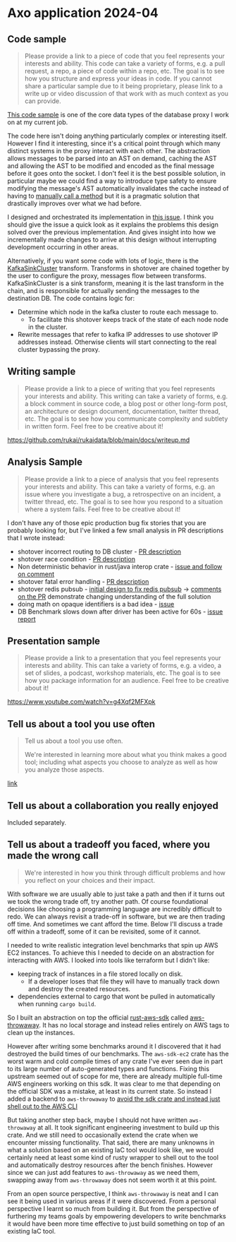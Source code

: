 # Axo application 2024-04

## Code sample

> Please provide a link to a piece of code that you feel represents your interests and ability. This code can take a variety of forms, e.g. a pull request, a repo, a piece of code within a repo, etc. The goal is to see how you structure and express your ideas in code. If you cannot share a particular sample due to it being proprietary, please link to a write up or video discussion of that work with as much context as you can provide.

[This code sample](https://github.com/shotover/shotover-proxy/blob/1fca835cb547a5b14a354fac34e8c4cdfba4d52d/shotover/src/message/mod.rs) is one of the core data types of the database proxy I work on at my current job.

The code here isn't doing anything particularly complex or interesting itself.
However I find it interesting, since it's a critical point through which many distinct systems in the proxy interact with each other.
The abstraction allows messages to be parsed into an AST on demand, caching the AST and allowing the AST to be modified and encoded as the final message before it goes onto the socket.
I don't feel it is the best possible solution, in particular maybe we could find a way to introduce type safety to ensure modifying the message's AST automatically invalidates the cache instead of having to [manually call a method](https://github.com/shotover/shotover-proxy/blob/1fca835cb547a5b14a354fac34e8c4cdfba4d52d/shotover/src/message/mod.rs#L325) but it is a pragmatic solution that drastically improves over what we had before.

I designed and orchestrated its implementation in [this issue](https://github.com/shotover/shotover-proxy/issues/445).
I think you should give the issue a quick look as it explains the problems this design solved over the previous implementation.
And gives insight into how we incrementally made changes to arrive at this design without interrupting development occurring in other areas.

Alternatively, if you want some code with lots of logic, there is the [KafkaSinkCluster](https://github.com/shotover/shotover-proxy/blame/7cafcd856744fabbecf714086a44ea292576f453/shotover/src/transforms/kafka/sink_cluster/mod.rs) transform.
Transforms in shotover are chained together by the user to configure the proxy, messages flow between transforms.
KafkaSinkCluster is a sink transform, meaning it is the last transform in the chain, and is responsible for actually sending the messages to the destination DB.
The code contains logic for:

* Determine which node in the kafka cluster to route each message to.
  * To facilitate this shotover keeps track of the state of each node node in the cluster.
* Rewrite messages that refer to kafka IP addresses to use shotover IP addresses instead. Otherwise clients will start connecting to the real cluster bypassing the proxy.

## Writing sample

> Please provide a link to a piece of writing that you feel represents your interests and ability. This writing can take a variety of forms, e.g. a block comment in source code, a blog post or other long-form post, an architecture or design document, documentation, twitter thread, etc. The goal is to see how you communicate complexity and subtlety in written form. Feel free to be creative about it!

<https://github.com/rukai/rukaidata/blob/main/docs/writeup.md>

## Analysis Sample
>
> Please provide a link to a piece of analysis that you feel represents your interests and ability. This can take a variety of forms, e.g. an issue where you investigate a bug, a retrospective on an incident, a twitter thread, etc. The goal is to see how you respond to a situation where a system fails. Feel free to be creative about it!

I don't have any of those epic production bug fix stories that you are probably looking for, but I've linked a few small analysis in PR descriptions that I wrote instead:

* shotover incorrect routing to DB cluster - [PR description](https://github.com/shotover/shotover-proxy/pull/1384)
* shotover race condition - [PR description](https://github.com/shotover/shotover-proxy/pull/1565)
* Non deterministic behavior in rust/java interop crate - [issue and follow on comment](https://github.com/astonbitecode/j4rs/issues/91)
* shotover fatal error handling - [PR description](https://github.com/shotover/shotover-proxy/pull/707)
* shotover redis pubsub - [initial design to fix redis pubsub](https://github.com/shotover/shotover-proxy/issues/541) -> [comments on the PR](https://github.com/shotover/shotover-proxy/pull/645) demonstrate changing understanding of the full solution
* doing math on opaque identifiers is a bad idea - [issue](https://github.com/vulkano-rs/vulkano/issues/993)
* DB Benchmark slows down after driver has been active for 60s - [issue report](https://github.com/scylladb/scylla-rust-driver/issues/786)

## Presentation sample

> Please provide a link to a presentation that you feel represents your interests and ability. This can take a variety of forms, e.g. a video, a set of slides, a podcast, workshop materials, etc. The goal is to see how you package information for an audience. Feel free to be creative about it!

<https://www.youtube.com/watch?v=g4Xqf2MFXpk>

## Tell us about a tool you use often

> Tell us about a tool you use often.
>
> We're interested in learning more about what you think makes a good tool;
> including what aspects you choose to analyze as well as how you analyze those aspects.

[link](an-analysis-of-why-cargo-is-a-good-tool.md)

## Tell us about a collaboration you really enjoyed

Included separately.

## Tell us about a tradeoff you faced, where you made the wrong call

> We're interested in how you think through difficult problems and how you reflect on your choices and their impact.

With software we are usually able to just take a path and then if it turns out we took the wrong trade off, try another path.
Of course foundational decisions like choosing a programming language are incredibly difficult to redo.
We can always revisit a trade-off in software, but we are then trading off time. And sometimes we cant afford the time.
Below I'll discuss a trade off within a tradeoff, some of it can be revisited, some of it cannot.

I needed to write realistic integration level benchmarks that spin up AWS EC2 instances.
To achieve this I needed to decide on an abstraction for interacting with AWS.
I looked into tools like terraform but I didn't like:

* keeping track of instances in a file stored locally on disk.
  * If a developer loses that file they will have to manually track down and destroy the created resources.
* dependencies external to cargo that wont be pulled in automatically when running `cargo build`.

So I built an abstraction on top the official [rust-aws-sdk](https://github.com/awslabs/aws-sdk-rust) called [aws-throwaway](https://github.com/shotover/aws-throwaway).
It has no local storage and instead relies entirely on AWS tags to clean up the instances.

However after writing some benchmarks around it I discovered that it had destroyed the build times of our benchmarks.
The `aws-sdk-ec2` crate has the worst warm and cold compile times of any crate I've ever seen due in part to its large number of auto-generated types and functions.
Fixing this upstream seemed out of scope for me, there are already multiple full-time AWS engineers working on this sdk.
It was clear to me that depending on the official SDK was a mistake, at least in its current state.
So instead I added a backend to `aws-throwaway` to [avoid the sdk crate and instead just shell out to the AWS CLI](https://github.com/shotover/aws-throwaway/pull/41)

But taking another step back, maybe I should not have written `aws-throwaway` at all.
It took significant engineering investment to build up this crate.
And we still need to occasionally extend the crate when we encounter missing functionality.
That said, there are many unknowns in what a solution based on an existing IaC tool would look like, we would certainly need at least some kind of rusty wrapper to shell out to the tool and automatically destroy resources after the bench finishes.
However since we can just add features to `aws-throwaway` as we need them, swapping away from `aws-throwaway` does not seem worth it at this point.

From an open source perspective, I think `aws-throwaway` is neat and I can see it being used in various areas if it were discovered.
From a personal perspective I learnt so much from building it.
But from the perspective of furthering my teams goals by empowering developers to write benchmarks it would have been more time effective to just build something on top of an existing IaC tool.
